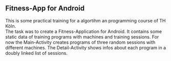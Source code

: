 ## Fitness-App for Android

This is some practical training for a algortihm an programming course of TH Köln.  
The task was to create a Fitness-Application for Android. It contains some static data of training programs with machines and training sessions.
For now the Main-Activity creates programs of three random sessions with different machines.
The Detail-Activity shows infos about each program in a doubly linked list of sessions.
